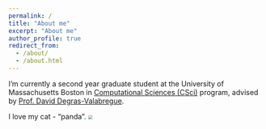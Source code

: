 ```yaml
---
permalink: /
title: "About me"
excerpt: "About me"
author_profile: true
redirect_from: 
  - /about/
  - /about.html
---
```


I’m currently a second year graduate student at the University of Massachusetts Boston in [Computational Sciences (CSci)](https://www.umb.edu/academics/csm/interdisciplinary_programs/computational_sciences_phd) program, advised by [Prof. David Degras-Valabregue](https://www.umb.edu/academics/csm/faculty_staff/david_degras-valabregue).


I love my cat - “panda”.
<img src="https://github.com/Yiming-S/yiming.github.io/blob/master/images/WechatIMG70.jpeg?raw=true" style="zoom:50%"/>
